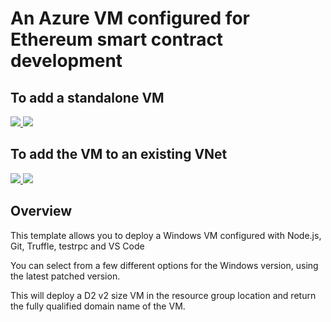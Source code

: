 # An Azure VM configured for Ethereum smart contract development 

## To add a standalone VM
<a href="https://portal.azure.com/#create/Microsoft.Template/uri/https%3A%2F%2Fraw.githubusercontent.com%2Fmormond%2Fethereum-dev-vm%2Fmaster%2Fazuredeploy.json" target="_blank">
<img src="http://azuredeploy.net/deploybutton.png"/>
</a>
<a href="http://armviz.io/#/?load=https%3A%2F%2Fraw.githubusercontent.com%2Fmormond%2Fethereum-dev-vm%2Fmaster%2Fazuredeploy.json" target="_blank">
    <img src="http://armviz.io/visualizebutton.png"/>
</a>

## To add the VM to an existing VNet
<a href="https://portal.azure.com/#create/Microsoft.Template/uri/https%3A%2F%2Fraw.githubusercontent.com%2Fmormond%2Fethereum-dev-vm%2Fmaster%2Fazuredeploy_existingvnet.json" target="_blank">
<img src="http://azuredeploy.net/deploybutton.png"/>
</a>
<a href="http://armviz.io/#/?load=https%3A%2F%2Fraw.githubusercontent.com%2Fmormond%2Fethereum-dev-vm%2Fmaster%2Fazuredeploy_existingvnet.json" target="_blank">
    <img src="http://armviz.io/visualizebutton.png"/>
</a>

## Overview
This template allows you to deploy a Windows VM configured with Node.js, Git, Truffle, testrpc and VS Code

You can select from a few different options for the Windows version, using the latest patched version.

This will deploy a D2 v2 size VM in the resource group location and return the fully qualified domain name of the VM.




